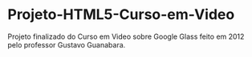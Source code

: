 # Projeto-HTML5-Curso-em-Video
 Projeto finalizado do Curso em Video sobre Google Glass feito em 2012 pelo professor Gustavo Guanabara.
